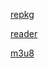 [repkg](https://github.com/notscuffed/repkg)

[reader](https://github.com/binbyu/Reader)

[m3u8](https://github.com/nilaoda/N_m3u8DL-CLI/releases)
